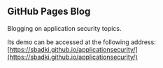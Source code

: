 ## GitHub Pages Blog

Blogging on application security topics.

Its demo can be accessed at the following address: [https://sbadki.github.io/applicationsecurity/](https://sbadki.github.io/applicationsecurity/)
